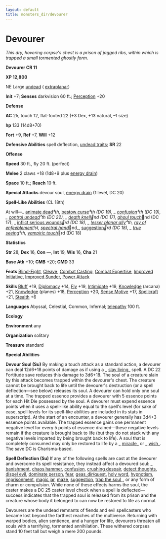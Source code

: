 ```yaml
---
layout: default
title: monsters_dir/devourer
---
```

# Devourer

_This dry, hovering corpse's chest is a prison of jagged ribs, within which is trapped a small tormented ghostly form._

**Devourer CR 11**

**XP 12,800**

NE Large [undead](creatureTypes#_undead) ( [extraplanar](creatureTypes#_extraplanar-subtype))

**Init** +7; **Senses** darkvision 60 ft.; [Perception](../skills_dir/perception#_perception) +20

**Defense**

**AC** 25, touch 12, flat-footed 22 (+3 Dex, +13 natural, –1 size)

**hp** 133 (14d8+70)

**Fort** +9, **Ref** +7, **Will** +12

**Defensive Abilities** spell deflection, [undead traits](universalMonsterRules#_undead-traits); **SR** 22

**Offense**

**Speed** 30 ft., fly 20 ft. (perfect)

**Melee** 2 claws +18 (1d8+9 plus [energy drain](universalMonsterRules#_energy-drain))

**Space** 10 ft.; **Reach** 10 ft.

**Special Attacks** devour soul, [energy drain](universalMonsterRules#_energy-drain) (1 level, DC 20)

**Spell-Like Abilities** (CL 18th)

At will—_ [animate dead](../spells_dir/animateDead#_animate-dead)_⁴th_, [bestow curse](../spells_dir/bestowCurse#_bestow-curse)_⁴th (DC 19), _ [confusion](../spells_dir/confusion#_confusion)_⁴th (DC 19), _ [control undead](../spells_dir/controlUndead#_control-undead)_⁷th (DC 22), _ [death knell](../spells_dir/deathKnell#_death-knell)_⁲nd (DC 17)_, [ghoul touch](../spells_dir/ghoulTouch#_ghoul-touch)_⁲nd (DC 17), _ [inflict serious wounds](../spells_dir/inflictSeriousWounds#_inflict-serious-wounds)_⁳rd (DC 18), _ [lesser planar ally](../spells_dir/planarAlly#_planar-ally-lesser)_⁴th_, [ray of enfeeblement](../spells_dir/rayOfEnfeeblement#_ray-of-enfeeblement)_ⁱst_, [spectral hand](../spells_dir/spectralHand#_spectral-hand)_⁲nd_, [suggestion](../spells_dir/suggestion#_suggestion)_⁳rd (DC 18), _ [true seeing](../spells_dir/trueSeeing#_true-seeing)_⁶th_, [vampiric touch](../spells_dir/vampiricTouch#_vampiric-touch)_⁳rd (DC 18)

**Statistics**

**Str** 28, **Dex** 16, **Con** —, **Int** 19, **Wis** 16, **Cha** 21

**Base Atk** +10; **CMB** +20; **CMD** 33

**Feats** [Blind-Fight](../feats#_blind-fight), [Cleave](../feats#_cleave), [Combat Casting](../feats#_combat-casting), [Combat Expertise](../feats#_combat-expertise), [Improved Initiative](../feats#_improved-initiative), [Improved Sunder](../feats#_improved-sunder), [Power Attack](../feats#_power-attack)

**Skills** [Bluff](../skills_dir/bluff#_bluff) +19, [Diplomacy](../skills_dir/diplomacy#_diplomacy) +14, [Fly](../skills_dir/fly#_fly) +19, [Intimidate](../skills_dir/intimidate#_intimidate) +19, [Knowledge](../skills_dir/knowledge#_knowledge) (arcana) +21, [Knowledge](../skills_dir/knowledge#_knowledge) (planes) +18, [Perception](../skills_dir/perception#_perception) +20, [Sense Motive](../skills_dir/senseMotive#_sense-motive) +17, [Spellcraft](../skills_dir/spellcraft#_spellcraft) +21, [Stealth](../skills_dir/stealth#_stealth) +6

**Languages** Abyssal, Celestial, Common, Infernal; [telepathy](universalMonsterRules#_telepathy) 100 ft.

**Ecology**

**Environment** any

**Organization** solitary

**Treasure** standard

**Special Abilities**

**Devour Soul (Su)** By making a touch attack as a standard action, a devourer can deal 12d6+18 points of damage as if using a _ [slay living](../spells_dir/slayLiving#_slay-living)_ spell. A DC 22 Fortitude save reduces this damage to 3d6+18. The soul of a creature slain by this attack becomes trapped within the devourer's chest. The creature cannot be brought back to life until the devourer's destruction (or a spell deflection—see below) releases its soul. A devourer can hold only one soul at a time. The trapped essence provides a devourer with 5 essence points for each Hit Die possessed by the soul. A devourer must expend essence points when it uses a spell-like ability equal to the spell's level (for sake of ease, spell levels for its spell-like abilities are included in its stats in superscript). At the start of an encounter, a devourer generally has 3d4+3 essence points available. The trapped essence gains one permanent negative level for every 5 points of essence drained—these negative levels remain if the creature is brought back to life (but they do not stack with any negative levels imparted by being brought back to life). A soul that is completely consumed may only be restored to life by a _ [miracle](../spells_dir/miracle#_miracle)_ or _ [wish](../spells_dir/wish#_wish)_. The save DC is Charisma-based.

**Spell Deflection (Su)** If any of the following spells are cast at the devourer and overcome its spell resistance, they instead affect a devoured soul: _ [banishment](../spells_dir/banishment#_banishment), [chaos hammer](../spells_dir/chaosHammer#_chaos-hammer), [confusion](../spells_dir/confusion#_confusion), [crushing despair](../spells_dir/crushingDespair#_crushing-despair), [detect thoughts](../spells_dir/detectThoughts#_detect-thoughts), [dispel evil](../spells_dir/dispelEvil#_dispel-evil), [dominate person](../spells_dir/dominatePerson#_dominate-person), [fear](../spells_dir/fear#_fear), [geas_dir/quest](../spells_dir/geasQuest#_geas-quest), [holy word](../spells_dir/holyWord#_holy-word), [hypnotism](../spells_dir/hypnotism#_hypnotism), [imprisonment](../spells_dir/imprisonment#_imprisonment), [magic jar](../spells_dir/magicJar#_magic-jar), [maze](../spells_dir/maze#_maze), [suggestion](../spells_dir/suggestion#_suggestion), [trap the soul](../spells_dir/trapTheSoul#_trap-the-soul)_, or any form of charm or compulsion. While none of these effects harms the soul, the caster makes a DC 25 caster level check when a spell is deflected—success indicates that the trapped soul is released from its prison and the creature whose body it belonged to can now be restored to life as normal.

Devourers are the undead remnants of fiends and evil spellcasters who became lost beyond the farthest reaches of the multiverse. Returning with warped bodies, alien sentience, and a hunger for life, devourers threaten all souls with a terrifying, tormented annihilation. These withered corpses stand 10 feet tall but weigh a mere 200 pounds.

